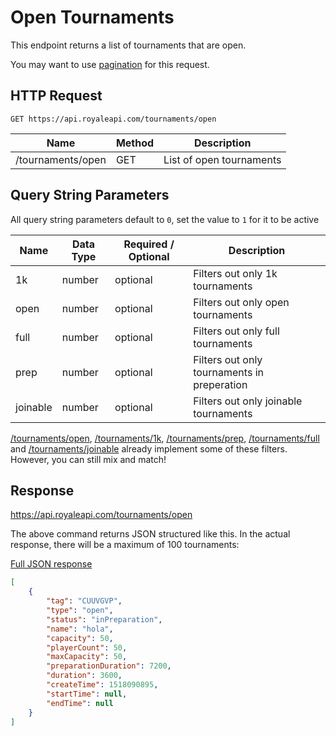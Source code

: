 # Open Tournaments

This endpoint returns a list of tournaments that are open.

You may want to use [pagination](pagination) for this request.

## HTTP Request
`GET https://api.royaleapi.com/tournaments/open`

Name | Method | Description
--- | --- | ---
/tournaments/open | GET | List of open tournaments

## Query String Parameters

All query string parameters default to `0`, set the value to `1` for it to be active

Name     | Data Type | Required / Optional | Description
-------- | --- | --- | ---
1k       | number | optional | Filters out only 1k tournaments
open     | number | optional | Filters out only open tournaments
full     | number | optional | Filters out only full tournaments
prep     | number | optional | Filters out only tournaments in preperation
joinable | number | optional | Filters out only joinable tournaments

[/tournaments/open](/endpoints/tournaments_open), [/tournaments/1k](/endpoints/tournaments_1k), [/tournaments/prep](/endpoints/tournaments_prep), [/tournaments/full](/endpoints/tournaments_full) and [/tournaments/joinable](/endpoints/tournaments_joinable) already implement some of these filters. However, you can still mix and match!

## Response
https://api.royaleapi.com/tournaments/open

The above command returns JSON structured like this. In the actual response, there will be a maximum of 100 tournaments:

<a href="/json/tournaments_open.json">Full JSON response</a>

```json
[
    {
        "tag": "CUUVGVP",
        "type": "open",
        "status": "inPreparation",
        "name": "hola",
        "capacity": 50,
        "playerCount": 50,
        "maxCapacity": 50,
        "preparationDuration": 7200,
        "duration": 3600,
        "createTime": 1518090895,
        "startTime": null,
        "endTime": null
    }
]
```